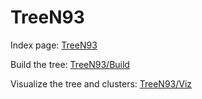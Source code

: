 # TreeN93

Index page: [TreeN93](https://Moshiri-Lab.github.io/TreeN93/)

Build the tree: [TreeN93/Build](https://Moshiri-Lab.github.io/TreeN93/Build/)

Visualize the tree and clusters: [TreeN93/Viz](https://Moshiri-Lab.github.io/TreeN93/Viz/)
